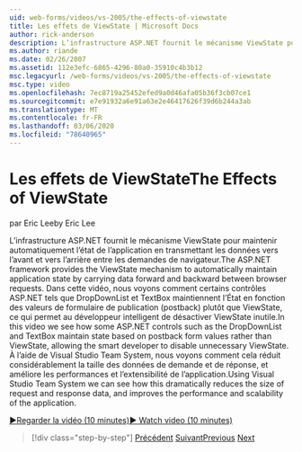 ```yaml
---
uid: web-forms/videos/vs-2005/the-effects-of-viewstate
title: Les effets de ViewState | Microsoft Docs
author: rick-anderson
description: L’infrastructure ASP.NET fournit le mécanisme ViewState pour maintenir automatiquement l’état de l’application en transmettant les données vers l’avant et vers l’arrière entre les mod de navigateur...
ms.author: riande
ms.date: 02/26/2007
ms.assetid: 112e3efc-6865-4296-80a0-35910c4b3b12
msc.legacyurl: /web-forms/videos/vs-2005/the-effects-of-viewstate
msc.type: video
ms.openlocfilehash: 7ec8719a25452efed9a0d46afa05b36f3cb07ce1
ms.sourcegitcommit: e7e91932a6e91a63e2e46417626f39d6b244a3ab
ms.translationtype: MT
ms.contentlocale: fr-FR
ms.lasthandoff: 03/06/2020
ms.locfileid: "78640965"
---
```

# <a name="the-effects-of-viewstate"></a><span data-ttu-id="5ef5b-103">Les effets de ViewState</span><span class="sxs-lookup"><span data-stu-id="5ef5b-103">The Effects of ViewState</span></span>

<span data-ttu-id="5ef5b-104">par Eric Lee</span><span class="sxs-lookup"><span data-stu-id="5ef5b-104">by Eric Lee</span></span>

<span data-ttu-id="5ef5b-105">L’infrastructure ASP.NET fournit le mécanisme ViewState pour maintenir automatiquement l’état de l’application en transmettant les données vers l’avant et vers l’arrière entre les demandes de navigateur.</span><span class="sxs-lookup"><span data-stu-id="5ef5b-105">The ASP.NET framework provides the ViewState mechanism to automatically maintain application state by carrying data forward and backward between browser requests.</span></span> <span data-ttu-id="5ef5b-106">Dans cette vidéo, nous voyons comment certains contrôles ASP.NET tels que DropDownList et TextBox maintiennent l’État en fonction des valeurs de formulaire de publication (postback) plutôt que ViewState, ce qui permet au développeur intelligent de désactiver ViewState inutile.</span><span class="sxs-lookup"><span data-stu-id="5ef5b-106">In this video we see how some ASP.NET controls such as the DropDownList and TextBox maintain state based on postback form values rather than ViewState, allowing the smart developer to disable unnecessary ViewState.</span></span> <span data-ttu-id="5ef5b-107">À l’aide de Visual Studio Team System, nous voyons comment cela réduit considérablement la taille des données de demande et de réponse, et améliore les performances et l’extensibilité de l’application.</span><span class="sxs-lookup"><span data-stu-id="5ef5b-107">Using Visual Studio Team System we can see how this dramatically reduces the size of request and response data, and improves the performance and scalability of the application.</span></span>

[<span data-ttu-id="5ef5b-108">&#9654;Regarder la vidéo (10 minutes)</span><span class="sxs-lookup"><span data-stu-id="5ef5b-108">&#9654; Watch video (10 minutes)</span></span>](https://channel9.msdn.com/Blogs/ASP-NET-Site-Videos/the-effects-of-viewstate)

> [!div class="step-by-step"]
> <span data-ttu-id="5ef5b-109">[Précédent](using-the-load-test-agent.md)
> [Suivant](how-do-i-integrate-defect-tracking-with-testing.md)</span><span class="sxs-lookup"><span data-stu-id="5ef5b-109">[Previous](using-the-load-test-agent.md)
[Next](how-do-i-integrate-defect-tracking-with-testing.md)</span></span>
